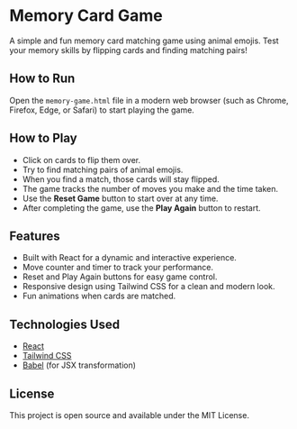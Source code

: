 # Memory Card Game

A simple and fun memory card matching game using animal emojis. Test your memory skills by flipping cards and finding matching pairs!

## How to Run

Open the `memory-game.html` file in a modern web browser (such as Chrome, Firefox, Edge, or Safari) to start playing the game.

## How to Play

- Click on cards to flip them over.
- Try to find matching pairs of animal emojis.
- When you find a match, those cards will stay flipped.
- The game tracks the number of moves you make and the time taken.
- Use the **Reset Game** button to start over at any time.
- After completing the game, use the **Play Again** button to restart.

## Features

- Built with React for a dynamic and interactive experience.
- Move counter and timer to track your performance.
- Reset and Play Again buttons for easy game control.
- Responsive design using Tailwind CSS for a clean and modern look.
- Fun animations when cards are matched.

## Technologies Used

- [React](https://reactjs.org/)
- [Tailwind CSS](https://tailwindcss.com/)
- [Babel](https://babeljs.io/) (for JSX transformation)

## License

This project is open source and available under the MIT License.
